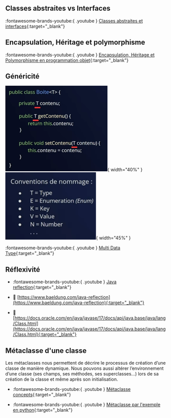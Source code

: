 ## Classes abstraites vs Interfaces
:fontawesome-brands-youtube:{ .youtube } [Classes abstraites et interfaces](https://www.youtube.com/watch?v=3uozXdhQTEA&list=PLzzeuFUy_CniTo0Pm8Tdh7MVVYhF32fdx){:target="_blank"}

## Encapsulation, Héritage et polymorphisme

:fontawesome-brands-youtube:{ .youtube } [Encapsulation, Héritage et Polymorphisme en programmation objet](https://www.youtube.com/watch?v=PIbSz87K7Qw&list=PLzzeuFUy_CnjZpKCGfQ9HpJFxkqGeGFO0){:target="_blank"}

## Généricité


![Généricité en java](../img/genericite.png){ width="40%" } ![Généricité convention en java](../img/genericite_conv.png){ width="45%" }


:fontawesome-brands-youtube:{ .youtube } [Multi Data Type](https://www.youtube.com/watch?v=FXSPbswah2o){:target="_blank"}

## Réflexivité

- :fontawesome-brands-youtube:{ .youtube } [Java reflection](https://www.youtube.com/watch?v=twa3RfwtMyk&list=PLzzeuFUy_CngBllF3pwwnB0sQppKenSuG){:target="_blank"}

- 📄 [https://www.baeldung.com/java-reflection](https://www.baeldung.com/java-reflection){:target="_blank"}

- 📄 [https://docs.oracle.com/en/java/javase/17/docs/api/java.base/java/lang/Class.html](https://docs.oracle.com/en/java/javase/17/docs/api/java.base/java/lang/Class.html){:target="_blank"}



## Métaclasse d'une classe

Les métaclasses nous permettent de décrire le processus de création d’une classe de manière dynamique. Nous pouvons aussi altérer l’environnement d’une classe (ses champs, ses méthodes, ses superclasses…) lors de sa création de la classe et même après son initialisation.

- :fontawesome-brands-youtube:{ .youtube } [Métaclasse concepts](https://www.youtube.com/watch?v=5JqKDW8OZP8){:target="_blank"}

- :fontawesome-brands-youtube:{ .youtube } [Métaclasse par l'exemple en python](https://www.youtube.com/watch?v=NAQEj-c2CI8){:target="_blank"}


